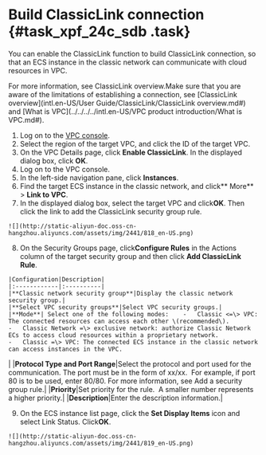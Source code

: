 # Build ClassicLink connection {#task_xpf_24c_sdb .task}

You can enable the ClassicLink function to build ClassicLink connection, so that an ECS instance in the classic network can communicate with cloud resources in VPC.

For more information, see ClassicLink overview.Make sure that you are aware of the limitations of establishing a connection, see [ClassicLink overview](intl.en-US/User Guide/ClassicLink/ClassicLink overview.md#) and [What is VPC](../../../../intl.en-US/VPC product introduction/What is VPC.md#).

1.   Log on to the [VPC console](https://vpcnext.console.aliyun.com). 
2.   Select the region of the target VPC, and click the ID of the target VPC. 
3.   On the VPC Details page, click **Enable ClassicLink**. In the displayed dialog box, click **OK**. 
4.   Log on to the VPC console. 
5.   In the left-side navigation pane, click **Instances**. 
6.   Find the target ECS instance in the classic network, and click** More** \> **Link to VPC**. 
7.   In the displayed dialog box, select the target VPC and click**OK**. Then click the link to add the ClassicLink security group rule. 

    ![](http://static-aliyun-doc.oss-cn-hangzhou.aliyuncs.com/assets/img/2441/818_en-US.png)

8.   On the Security Groups page, click**Configure Rules** in the Actions column of the target security group and then click **Add ClassicLink Rule**. 

    |Configuration|Description|
    |:------------|:----------|
    |**Classic network security group**|Display the classic network security group.|
    |**Select VPC security groups**|Select VPC security groups.|
    |**Mode**| Select one of the following modes:    -   Classic <=\> VPC: The connected resources can access each other \(recommended\).
    -   Classic Network =\> exclusive network: authorize Classic Network ECs to access cloud resources within a proprietary network.
    -   Classic =\> VPC: The connected ECS instance in the classic network can access instances in the VPC.
|
    |**Protocol Type and Port Range**|Select the protocol and port used for the communication. The port must be in the form of xx/xx.  For example, if port 80 is to be used, enter 80/80. For more information, see Add a security group rule.|
    |**Priority**|Set priority for the rule.  A smaller number represents a higher priority.|
    |**Description**|Enter the description information.|

9.   On the ECS instance list page, click the **Set Display Items** icon and select Link Status. Click**OK**. 

    ![](http://static-aliyun-doc.oss-cn-hangzhou.aliyuncs.com/assets/img/2441/819_en-US.png)


